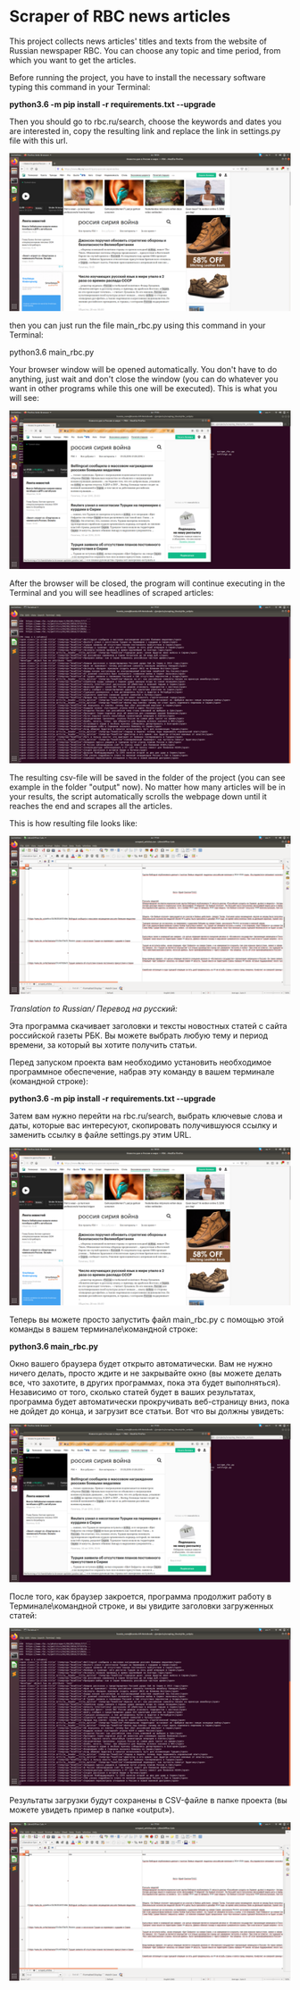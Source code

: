 # Scraper of RBC news articles

This project collects news articles' titles and texts from the website of Russian newspaper RBC. You can choose any topic and time period, from which you want to get the articles.

Before running the project, you have to install the necessary software typing this command in your Terminal:

**python3.6 -m pip install -r requirements.txt --upgrade**

Then you should go to rbc.ru/search, choose the keywords and dates you are interested in, copy the resulting link and replace the link in settings.py file with this url.


![alt text](https://github.com/YaKsenia/scraper_rbc_news/blob/master/output/Screenshot_of_link_you_have_to_copy.png)


then you can just run the file main_rbc.py using this command in your Terminal:

python3.6 main_rbc.py 

Your browser window will be opened automatically. You don't have to do anything, just wait and don't close the window (you can do whatever you want in other programs while this one will be executed). This is what you will see:


![alt text](https://github.com/YaKsenia/scraper_rbc_news/blob/master/output/screenshot_of_browser_in_process.png)

After the browser will be closed, the program will continue executing in the Terminal and you will see headlines of scraped articles:

![alt text](https://github.com/YaKsenia/scraper_rbc_news/blob/master/output/screenshot_of%20the%20terminal_in_process.png)


The resulting csv-file will be saved in the folder of the project (you can see example in the folder "output" now). No matter how many articles will be in your results, the script automatically scrolls the webpage down until it reaches the end and scrapes all the articles.

This is how resulting file looks like:

![alt text](https://github.com/YaKsenia/scraper_rbc_news/blob/master/output/screenshot_of_saved_file.png)



*Translation to Russian/ Перевод на русский:*



Эта программа скачивает заголовки и тексты новостных статей с сайта российской газеты РБК. Вы можете выбрать любую тему и период времени, за который вы хотите получить статьи.

Перед запуском проекта вам необходимо установить необходимое программное обеспечение, набрав эту команду в вашем терминале (командной строке):

**python3.6 -m pip install -r requirements.txt --upgrade**


Затем вам нужно перейти на rbc.ru/search, выбрать ключевые слова и даты, которые вас интересуют, скопировать получившуюся ссылку и заменить ссылку в файле settings.py этим URL.


![alt text](https://github.com/YaKsenia/scraper_rbc_news/blob/master/output/Screenshot_of_link_you_have_to_copy.png)


Теперь вы можете просто запустить файл main_rbc.py с помощью этой команды в вашем терминале\командной строке:


**python3.6 main_rbc.py**


Окно вашего браузера будет открыто автоматически. Вам не нужно ничего делать, просто ждите и не закрывайте окно (вы можете делать все, что захотите, в других программах, пока эта будет выполняться). Независимо от того, сколько статей будет в ваших результатах, программа будет автоматически прокручивать веб-страницу вниз, пока не дойдет до конца, и загрузит все статьи. Вот что вы должны увидеть:


![alt text](https://github.com/YaKsenia/scraper_rbc_news/blob/master/output/screenshot_of_browser_in_process.png)


После того, как браузер закроется, программа продолжит работу в Терминале\командной строке, и вы увидите заголовки загруженных статей:


![alt text](https://github.com/YaKsenia/scraper_rbc_news/blob/master/output/screenshot_of%20the%20terminal_in_process.png)

Результаты загрузки будут сохранены в CSV-файле в папке проекта (вы можете увидеть пример в папке «output»). 

![alt text](https://github.com/YaKsenia/scraper_rbc_news/blob/master/output/screenshot_of_saved_file.png)

